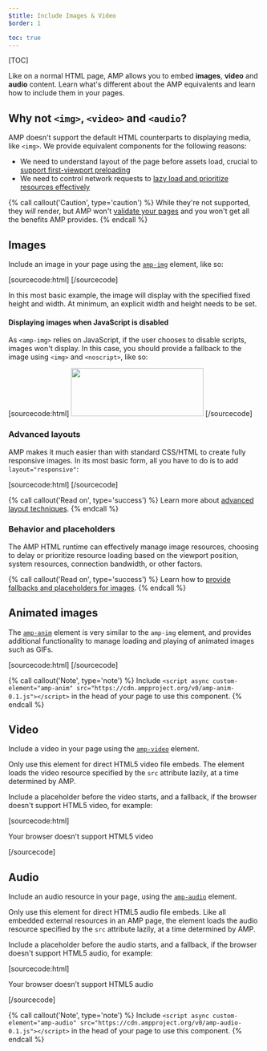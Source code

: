 ```yaml
---
$title: Include Images & Video
$order: 1

toc: true
---
```


[TOC]

Like on a normal HTML page, AMP allows you to embed **images**, **video** and **audio**
content. Learn what's different about the AMP equivalents and learn how to
include them in your pages.

## Why not `<img>`, `<video>` and `<audio`?

AMP doesn't support the default HTML counterparts to displaying media, like `<img>`.
We provide equivalent components for the following reasons:

* We need to understand layout of the page before assets load, crucial
  to [support first-viewport preloading](/learn/how-amp-works/#size-all-resources-statically)
* We need to control network requests to [lazy load and prioritize resources
effectively](/learn/how-amp-works/#prioritize-resource-loading)

{% call callout('Caution', type='caution') %}
While they're not supported, they *will* render, but AMP won't [validate your pages](/docs/guides/validate.html) and you won't get all the benefits AMP provides.
{% endcall %}

## Images

Include an image in your page
using the [`amp-img`](/docs/reference/components/amp-img.html) element, like so:

[sourcecode:html]
<amp-img src="fixed.jpg" width="264" height="96"></amp-img>
[/sourcecode]

In this most basic example, the image will display with the specified fixed
height and width. At minimum, an explicit width and height needs to be set.

#### Displaying images when JavaScript is disabled

As `<amp-img>` relies on JavaScript, if the user chooses to disable scripts, images won't display.  In this case, you should provide a fallback to the image using `<img>` and `<noscript>`, like so:

[sourcecode:html]
<amp-img src="fixed.jpg" width="264" height="96">
  <noscript>
    <img src="fixed.jpg" width="264" height="96" />
  </noscript>
</amp-img>
[/sourcecode]

### Advanced layouts

AMP makes it much easier than with standard CSS/HTML to create fully responsive
images. In its most basic form, all you have to do is to add `layout="responsive"`:

[sourcecode:html]
<amp-img src="responsive.jpg" width="527" height="193" layout="responsive">
</amp-img>
[/sourcecode]

{% call callout('Read on', type='success') %}
Learn more about [advanced layout techniques](/docs/guides/responsive/control_layout.html).
{% endcall %}

### Behavior and placeholders

The AMP HTML runtime can effectively manage image resources,
choosing to delay or prioritize resource loading
based on the viewport position, system resources, connection bandwidth, or other factors.

{% call callout('Read on', type='success') %}
Learn how to [provide fallbacks and placeholders for images](/docs/guides/responsive/placeholders.html).
{% endcall %}

## Animated images

The [`amp-anim`](/docs/reference/extended/amp-anim.html) element is very similar to the `amp-img` element,
and provides additional functionality to manage loading and playing of animated images such as GIFs.

[sourcecode:html]
<amp-anim width="400" height="300" src="my-gif.gif">
  <amp-img placeholder width="400" height="300" src="my-gif-screencap.jpg">
  </amp-img>
</amp-anim>
[/sourcecode]

{% call callout('Note', type='note') %}
Include `<script async custom-element="amp-anim"
  src="https://cdn.ampproject.org/v0/amp-anim-0.1.js"></script>` in the head of your page to use this component.
{% endcall %}

## Video

Include a video in your page
using the [`amp-video`](/docs/reference/amp-video.html) element.

Only use this element for direct HTML5 video file embeds.
The element loads the video resource specified by the `src` attribute lazily,
at a time determined by AMP.

Include a placeholder before the video starts, and a fallback,
if the browser doesn't support HTML5 video, for example:

[sourcecode:html]
<amp-video width="400" height="300" src="https://yourhost.com/videos/myvideo.mp4"
  poster="myvideo-poster.jpg">
  <div fallback>
    <p>Your browser doesn’t support HTML5 video</p>
  </div>
</amp-video>
[/sourcecode]

## Audio

Include an audio resource in your page,
using the [`amp-audio`](/docs/reference/extended/amp-audio) element.

Only use this element for direct HTML5 audio file embeds.
Like all embedded external resources in an AMP page,
the element loads the audio resource specified by the `src` attribute lazily,
at a time determined by AMP.

Include a placeholder before the audio starts, and a fallback,
if the browser doesn't support HTML5 audio, for example:

[sourcecode:html]
<amp-audio width="400" height="300" src="https://yourhost.com/audios/myaudio.mp3">
  <div fallback>
    <p>Your browser doesn’t support HTML5 audio</p>
  </div>
  <source type="audio/mpeg" src="foo.mp3">
  <source type="audio/ogg" src="foo.ogg">
</amp-audio>
[/sourcecode]

{% call callout('Note', type='note') %}
Include `<script async custom-element="amp-audio"
  src="https://cdn.ampproject.org/v0/amp-audio-0.1.js"></script>` in the head of your page to use this component.
{% endcall %}
